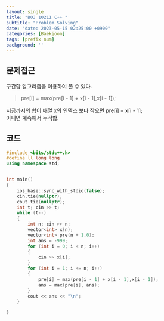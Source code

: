 ```yaml
---
layout: single
title: "BOJ 10211 C++ "
subtitle: "Problem Solving"
date: "date: 2023-05-15 02:25:00 +0900"
categories: [Baekjoon]
tags: [prefix num]
background: ''
---
```

## 문제접근
구간합 알고리즘을 이용하여 풀 수 있다.  
>pre[i] = max(pre[i - 1] + x[i - 1],x[i - 1]);

지금까지의 합이 배열 x의 인덱스 보다 작으면 pre[i] = x[i - 1];  
아니면 계속해서 누적합.  
## 코드

```c++
#include <bits/stdc++.h> 
#define ll long long
using namespace std;


int main()
{
	ios_base::sync_with_stdio(false);
	cin.tie(nullptr);
	cout.tie(nullptr);
	int t; cin >> t;
	while (t--)
	{
		int n; cin >> n;
		vector<int> x(n);
		vector<int> pre(n + 1,0);
		int ans = -999;
		for (int i = 0; i < n; i++)
		{
			cin >> x[i];
		}
		for (int i = 1; i <= n; i++)
		{
			pre[i] = max(pre[i - 1] + x[i - 1],x[i - 1]);
			ans = max(pre[i], ans);
		}
		cout << ans << "\n";
	}

}
```
